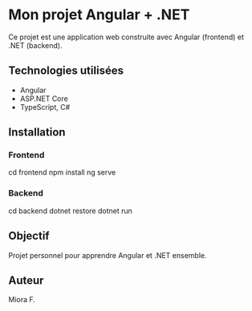 # Mon projet Angular + .NET
Ce projet est une application web construite avec Angular (frontend) et .NET (backend).

## Technologies utilisées 
- Angular 
- ASP.NET Core
- TypeScript, C#

## Installation 

### Frontend
cd frontend
npm install
ng serve

### Backend 
cd backend
dotnet restore
dotnet run

## Objectif
Projet personnel pour apprendre Angular et .NET ensemble.

## Auteur 
Miora F.

